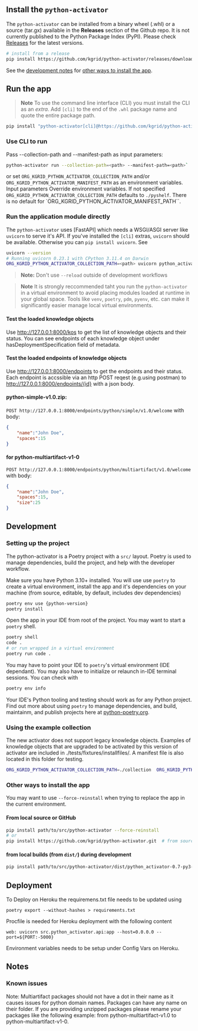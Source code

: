 ## Install the `python-activator`

The `python-activator` can be installed from a binary wheel (.whl)  or a source (tar.gx) available in the **Releases** section of the Github repo. It is not currently published to the Python Package Index (PyPI). Please check [Releases](https://github.com/kgrid/python-activator/releases) for the latest versions.

```bash
# install from a release
pip install https://github.com/kgrid/python-activator/releases/download/0.7/python_activator-0.7-py3-none-any.whl  
```

See the [development notes](#development) for [other ways to install the app](#other-ways-to-install-the-app).


## Run the app

> **Note**
> To use the command line interface (CLI) you must install the CLI as an _extra_. Add `[cli]` to the end of the `.whl` package name and quote the entire package path.

```bash 
pip install "python-activator[cli]@https://github.com/kgrid/python-activator/releases/download/0.7/python_activator-0.7-py3-none-any.whl"
```

### Use CLI to run 

Pass --collection-path and --manifest-path as input parameters:   

```bash
python-activator run --collection-path=<path> --manifest-path=<path>`
```
 or set `ORG_KGRID_PYTHON_ACTIVATOR_COLLECTION_PATH` and/or `ORG_KGRID_PYTHON_ACTIVATOR_MANIFEST_PATH` as an environment variables. Input parameters Override environment variables. If not specified `ORG_KGRID_PYTHON_ACTIVATOR_COLLECTION_PATH` defaults to `./pyshelf`. There is no default for `ORG_KGRID_PYTHON_ACTIVATOR_MANIFEST_PATH``.

### Run the application module directly 

The `python-activator` uses [FastAPI] which needs a WSGI/ASGI server like `uvicorn` to serve it's API. If you've installed the `[cli]` extras, `uvicorn` should be available. Otherwise you can `pip install uvicorn`. See 

```bash
uvicorn --version
# Running uvicorn 0.23.1 with CPython 3.11.4 on Darwin
ORG_KGRID_PYTHON_ACTIVATOR_COLLECTION_PATH=<path> uvicorn python_activator.api:app --reload` 
```

> **Note:** 
> Don't use `--reload` outside of development workflows 

> **Note** 
> It is strongly reccommended taht you run the `python-activator` in a virtual environment to avoid placing modules loaded at runtime in your global space. Tools like `venv`, `poetry`, `pdm`, `pyenv`, etc. can make it significantly easier manage local virtual environments.

#### Test the loaded knowledge objects
Use http://127.0.0.1:8000/kos to get the list of knowledge objects and their status. You can see endpoints of each knowledge object under hasDeploymentSpecification field of metadata.

#### Test the loaded endpoints of knowledge objects
Use http://127.0.0.1:8000/endpoints to get the endpoints and their status. Each endpoint is accssible via an http POST reqest (e.g.using postman) to http://127.0.0.1:8000/endpoints/{id}  with a json body.


#### python-simple-v1.0.zip:

`POST http://127.0.0.1:8000/endpoints/python/simple/v1.0/welcome` with body:
```json
{
    "name":"John Doe",
    "spaces":15
}
```

#### for python-multiartifact-v1-0

`POST http://127.0.0.1:8000/endpoints/python/multiartifact/v1.0/welcome` with body:
```json
{
    "name":"John Doe",
    "spaces":15,
    "size":25
}
```



## Development

### Setting up the project

The python-activator is a Poetry project with a `src/` layout. Poetry is used to manage dependencies, build the project, and help with the developer workflow.

Make sure you have Python 3.10+ installed. You will use use `poetry` to create a virtual environment, install the app and it's dependencies on your machine (from source, editable, by default, includes dev dependencies)

```bash
poetry env use {python-version}
poetry install
```
Open the app in your IDE from root of the project. You may want to start a `poetry` shell.

```bash
poetry shell
code .  
# or run wrapped in a virtual environment
poetry run code .
```

You may have to point your IDE to `poetry`'s virtual environment (IDE dependant). You may also have to initialize or relaunch in-IDE terminal sessions. You can check with 

```bash
poetry env info
```
Your IDE's Python tooling and testing should work as for any Python project. Find out more about using `poetry` to manage dependencies, and build, maintainm, and publish projects here at [python-poetry.org](https://python-poetry.org/).

### Using the example collection
The new activator does not support legacy knowledge objects. Examples of knowledge objects that are upgraded to be activated by this version of activator are included in ./tests/fixtures/installfiles/. A manifest file is also located in this folder for testing.

```bash
ORG_KGRID_PYTHON_ACTIVATOR_COLLECTION_PATH=./collection  ORG_KGRID_PYTHON_ACTIVATOR_MANIFEST_PATH=./tests/fixtures/installfiles/manifest.json uvicorn python_activator.api:app
```

<!-- Check out the KO example collection from https://github.com/kgrid-objects/example-collection and start the `python-activator`. 

```bash
# for the latest versions
git clone https://github.com/kgrid-objects/example-collection.git
ORG_KGRID_PYTHON_ACTIVATOR_COLLECTION_PATH=../example-collection/collection 
uvicorn python_activator.api:app 
```

Or start the `python-activator` with a manifest and it will download objects to a local folder before installing them.

```bash
# Starting with a released collection
ORG_KGRID_PYTHON_ACTIVATOR_MANIFEST_PATH=https://github.com/kgrid-objects/example-collection/releases/download/4.2.1/manifest.json 
uvicorn python_activator.api:app 
``` -->

### Other ways to install the app

You may want to use `--force-reinstall` when trying to replace the app in the current environment.

#### From local source or GitHub
```bash
pip install path/to/src/python-activator --force-reinstall
# or
pip install https://github.com/kgrid/python-activator.git  # from source --force-reinstall
```

#### from local builds (from `dist/`) during development

```bash
pip install path/to/src/python-activator/dist/python_activator-0.7-py3-none-any.whl
```
  
## Deployment
To Deploy on Heroku the requiremens.txt file needs to be updated using
```
poetry export --without-hashes > requirements.txt 
```

Procfile is needed for Heroku deployment with the following content
```
web: uvicorn src.python_activator.api:app --host=0.0.0.0 --port=${PORT:-5000}
```

Environment variables needs to be setup under Config Vars on Heroku.
## Notes

### Known issues
Note: Multiartifact packages should not have a dot in their name as it causes issues for python domain names. Packages can have any name on their folder. If you are providing unzipped packages please rename your packages like the following example: from  python-multiartifact-v1.0 to python-multiartifact-v1-0.
